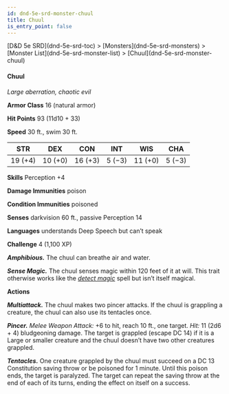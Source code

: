 ```yaml
---
id: dnd-5e-srd-monster-chuul
title: Chuul
is_entry_point: false
---
```


<breadcrumb>
[D&D 5e SRD](dnd-5e-srd-toc) >  [Monsters](dnd-5e-srd-monsters) > [Monster List](dnd-5e-srd-monster-list) > [Chuul](dnd-5e-srd-monster-chuul)
</breadcrumb>

#### Chuul

*Large aberration, chaotic evil*

**Armor Class** 16 (natural armor)

**Hit Points** 93 (11d10 + 33)

**Speed** 30 ft., swim 30 ft.

| STR     | DEX     | CON     | INT    | WIS     | CHA    |
|---------|---------|---------|--------|---------|--------|
| 19 (+4) | 10 (+0) | 16 (+3) | 5 (−3) | 11 (+0) | 5 (−3) |

**Skills** Perception +4

**Damage Immunities** poison

**Condition Immunities** poisoned

**Senses** darkvision 60 ft., passive Perception 14

**Languages** understands Deep Speech but can’t speak

**Challenge** 4 (1,100 XP)

***Amphibious.*** The chuul can breathe air and water.

***Sense Magic.*** The chuul senses magic within 120 feet of it at will. This trait otherwise works like the [*detect magic*](dnd-5e-srd-spell-detect-magic) spell but isn’t itself magical.

**Actions**

***Multiattack.*** The chuul makes two pincer attacks. If the chuul is grappling a creature, the chuul can also use its tentacles once.

***Pincer.*** *Melee Weapon Attack:* +6 to hit, reach 10 ft., one target. *Hit:* 11 (2d6 + 4) bludgeoning damage. The target is grappled (escape DC 14) if it is a Large or smaller creature and the chuul doesn’t have two other creatures grappled.

***Tentacles.*** One creature grappled by the chuul must succeed on a DC 13 Constitution saving throw or be poisoned for 1 minute. Until this poison ends, the target is paralyzed. The target can repeat the saving throw at the end of each of its turns, ending the effect on itself on a success.

